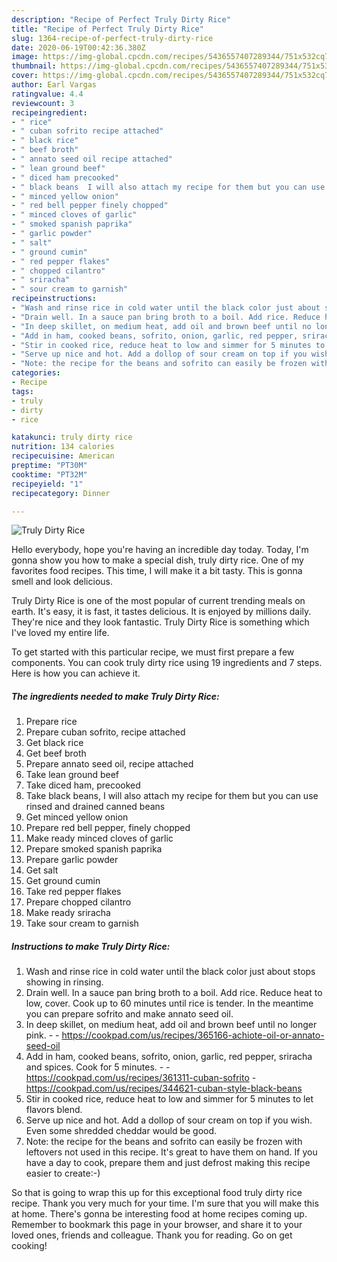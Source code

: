 ```yaml
---
description: "Recipe of Perfect Truly Dirty Rice"
title: "Recipe of Perfect Truly Dirty Rice"
slug: 1364-recipe-of-perfect-truly-dirty-rice
date: 2020-06-19T00:42:36.380Z
image: https://img-global.cpcdn.com/recipes/5436557407289344/751x532cq70/truly-dirty-rice-recipe-main-photo.jpg
thumbnail: https://img-global.cpcdn.com/recipes/5436557407289344/751x532cq70/truly-dirty-rice-recipe-main-photo.jpg
cover: https://img-global.cpcdn.com/recipes/5436557407289344/751x532cq70/truly-dirty-rice-recipe-main-photo.jpg
author: Earl Vargas
ratingvalue: 4.4
reviewcount: 3
recipeingredient:
- " rice"
- " cuban sofrito recipe attached"
- " black rice"
- " beef broth"
- " annato seed oil recipe attached"
- " lean ground beef"
- " diced ham precooked"
- " black beans  I will also attach my recipe for them but you can use rinsed and drained  canned beans"
- " minced yellow onion"
- " red bell pepper finely chopped"
- " minced cloves of garlic"
- " smoked spanish paprika"
- " garlic powder"
- " salt"
- " ground cumin"
- " red pepper flakes"
- " chopped cilantro"
- " sriracha"
- " sour cream to garnish"
recipeinstructions:
- "Wash and rinse rice in cold water until the black color just about stops showing in rinsing."
- "Drain well. In a sauce pan bring broth to a boil. Add rice. Reduce heat to low, cover. Cook up to 60 minutes until rice is tender. In the meantime you can prepare sofrito and make annato seed oil."
- "In deep skillet, on medium heat, add oil and brown beef until no longer pink.  https://cookpad.com/us/recipes/365166-achiote-oil-or-annato-seed-oil"
- "Add in ham, cooked beans, sofrito, onion, garlic, red pepper, sriracha and spices. Cook for 5 minutes.  https://cookpad.com/us/recipes/361311-cuban-sofrito https://cookpad.com/us/recipes/344621-cuban-style-black-beans"
- "Stir in cooked rice, reduce heat to low and simmer for 5 minutes to let flavors blend."
- "Serve up nice and hot. Add a dollop of sour cream on top if you wish. Even some shredded cheddar would be good."
- "Note: the recipe for the beans and sofrito can easily be frozen with leftovers not used in this recipe. It&#39;s great to have them on hand. If you have a day to cook, prepare them and just defrost making this recipe easier to create:-)"
categories:
- Recipe
tags:
- truly
- dirty
- rice

katakunci: truly dirty rice 
nutrition: 134 calories
recipecuisine: American
preptime: "PT30M"
cooktime: "PT32M"
recipeyield: "1"
recipecategory: Dinner

---
```



![Truly Dirty Rice](https://img-global.cpcdn.com/recipes/5436557407289344/751x532cq70/truly-dirty-rice-recipe-main-photo.jpg)

Hello everybody, hope you're having an incredible day today. Today, I'm gonna show you how to make a special dish, truly dirty rice. One of my favorites food recipes. This time, I will make it a bit tasty. This is gonna smell and look delicious.

Truly Dirty Rice is one of the most popular of current trending meals on earth. It's easy, it is fast, it tastes delicious. It is enjoyed by millions daily. They're nice and they look fantastic. Truly Dirty Rice is something which I've loved my entire life.




To get started with this particular recipe, we must first prepare a few components. You can cook truly dirty rice using 19 ingredients and 7 steps. Here is how you can achieve it.

<!--inarticleads1-->

##### The ingredients needed to make Truly Dirty Rice:

1. Prepare  rice
1. Prepare  cuban sofrito, recipe attached
1. Get  black rice
1. Get  beef broth
1. Prepare  annato seed oil, recipe attached
1. Take  lean ground beef
1. Take  diced ham, precooked
1. Take  black beans,  I will also attach my recipe for them but you can use rinsed and drained  canned beans
1. Get  minced yellow onion
1. Prepare  red bell pepper, finely chopped
1. Make ready  minced cloves of garlic
1. Prepare  smoked spanish paprika
1. Prepare  garlic powder
1. Get  salt
1. Get  ground cumin
1. Take  red pepper flakes
1. Prepare  chopped cilantro
1. Make ready  sriracha
1. Take  sour cream to garnish




<!--inarticleads2-->

##### Instructions to make Truly Dirty Rice:

1. Wash and rinse rice in cold water until the black color just about stops showing in rinsing.
1. Drain well. In a sauce pan bring broth to a boil. Add rice. Reduce heat to low, cover. Cook up to 60 minutes until rice is tender. In the meantime you can prepare sofrito and make annato seed oil.
1. In deep skillet, on medium heat, add oil and brown beef until no longer pink. -  - https://cookpad.com/us/recipes/365166-achiote-oil-or-annato-seed-oil
1. Add in ham, cooked beans, sofrito, onion, garlic, red pepper, sriracha and spices. Cook for 5 minutes. -  - https://cookpad.com/us/recipes/361311-cuban-sofrito - https://cookpad.com/us/recipes/344621-cuban-style-black-beans
1. Stir in cooked rice, reduce heat to low and simmer for 5 minutes to let flavors blend.
1. Serve up nice and hot. Add a dollop of sour cream on top if you wish. Even some shredded cheddar would be good.
1. Note: the recipe for the beans and sofrito can easily be frozen with leftovers not used in this recipe. It&#39;s great to have them on hand. If you have a day to cook, prepare them and just defrost making this recipe easier to create:-)




So that is going to wrap this up for this exceptional food truly dirty rice recipe. Thank you very much for your time. I'm sure that you will make this at home. There's gonna be interesting food at home recipes coming up. Remember to bookmark this page in your browser, and share it to your loved ones, friends and colleague. Thank you for reading. Go on get cooking!
